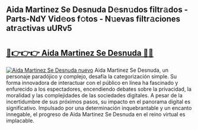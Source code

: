 ## Aida Martinez Se Desnuda D𝚎sn𝚞dos filtr𝚊dos - Parts-NdY Vid𝚎os f𝚘tos - N𝚞evas filtr𝚊ciones atr𝚊ctivas uURv5

# <h2><a href="http://mbawfh.tromn.icu/?c=Aida+Martinez+Se+Desnuda">🔗👉👉👉 Aida Martinez Se Desnuda 🔗🔗</a></h2>

[![Aida Martinez Se Desnuda nuevo](https://i.imgur.com/pEAQMta.gif)](http://mbawfh.tromn.icu/?c=Aida+Martinez+Se+Desnuda)
Aida Martinez Se Desnuda, un personaje paradójico y complejo, desafía la categorización simple. Su forma innovadora de interactuar con el público en línea ha fascinado y enfurecido a los espectadores, encendiendo debates sobre la privacidad, la moralidad y las complejidades de las sociedades digitales. A pesar de la incertidumbre de sus próximos pasos, su impacto en el panorama digital es significativo. Impulsado por una determinación inquebrantable y un encanto innegable, el progreso de Aida Martinez Se Desnuda en el reino virtual es implacable.
